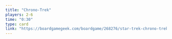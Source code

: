 ```yaml
---
title: "Chrono-Trek"
players: 2-6
time: "0:30"
type: card
link: "https://boardgamegeek.com/boardgame/268276/star-trek-chrono-trek"
---
```

